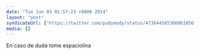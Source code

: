```yaml
---
date: "Tue Jun 03 01:57:23 +0000 2014"
layout: "post"
syndicateUrl: ["https://twitter.com/pudymody/status/473644585366061056"]
media: []
---
```

En caso de duda tome espaciolina